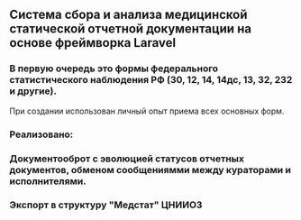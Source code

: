 ## Система сбора и анализа медицинской статической отчетной документации на основе фреймворка Laravel
### В первую очередь это формы федерального статистического наблюдения РФ (30, 12, 14, 14дс, 13, 32, 232 и другие).
При создании использован личный опыт приема всех основных форм. 
### Реализовано:
### Документооброт с эволюцией статусов отчетных документов, обменом сообщениямми между кураторами и исполнителями.
### Экспорт в структуру "Медстат" ЦНИИОЗ

